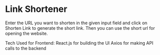 # Link Shortener 
Enter the URL you want to shorten in the given input field and click on Shorten Link to generate the short link.
Then you can use the short url for opening the website.


Tech Used for Frontend:
React.js for building the UI
Axios for making API calls to the backend